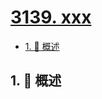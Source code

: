 # [3139. xxx](https://github.com/Tdahuyou/TNotes.leetcode/tree/main/notes/3139.%20xxx)

<!-- region:toc -->

- [1. 📝 概述](#1--概述)

<!-- endregion:toc -->

## 1. 📝 概述
